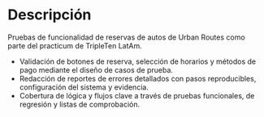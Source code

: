 # Descripción
Pruebas de funcionalidad de reservas de autos de Urban Routes como parte del practicum de TripleTen LatAm.
- Validación de botones de reserva, selección de horarios y métodos de pago mediante el diseño de casos de prueba.
- Redacción de reportes de errores detallados con pasos reproducibles, configuración del sistema y evidencia.
- Cobertura de lógica y flujos clave a través de pruebas funcionales, de regresión y listas de comprobación.
